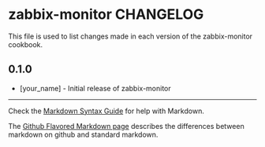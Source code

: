 zabbix-monitor CHANGELOG
========================

This file is used to list changes made in each version of the zabbix-monitor cookbook.

0.1.0
-----
- [your_name] - Initial release of zabbix-monitor

- - -
Check the [Markdown Syntax Guide](http://daringfireball.net/projects/markdown/syntax) for help with Markdown.

The [Github Flavored Markdown page](http://github.github.com/github-flavored-markdown/) describes the differences between markdown on github and standard markdown.
